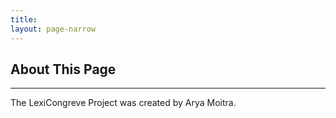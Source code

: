 ```yaml
---
title:
layout: page-narrow
---
```


## **About This Page**
<hr/>
The LexiCongreve Project was created by Arya Moitra.
